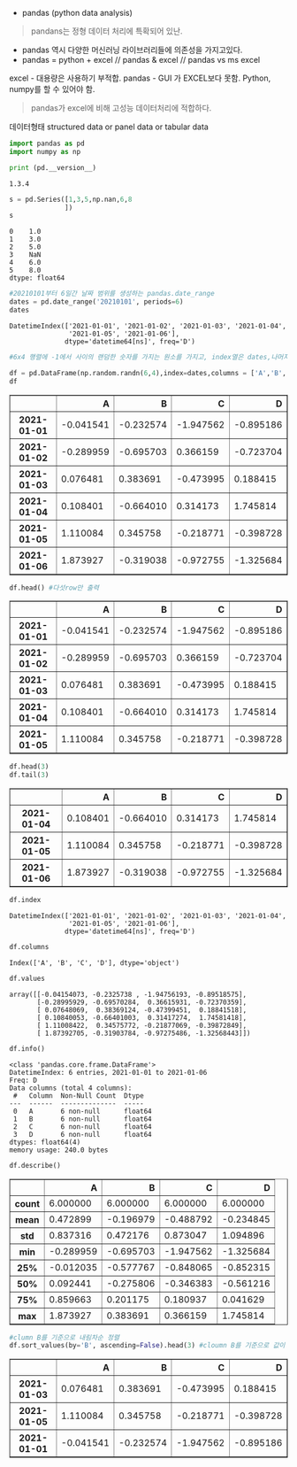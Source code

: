 - pandas (python data analysis)
> pandans는 정형 데이터 처리에 특확되어 있난.
- pandas 역시 다양한 머신러닝 라이브러리들에  의존성을 가지고있다.
- pandas = python + excel // pandas & excel // pandas vs ms excel

excel - 대용량은 사용하기 부적합.
pandas - GUI 가 EXCEL보다 못함. Python, numpy를 할 수 있어야 함.

> pandas가 excel에 비해 고성능 데이터처리에 적합하다.

데이터형태 structured data or panel data or tabular data


```python
import pandas as pd
import numpy as np

print (pd.__version__)
```

    1.3.4
    


```python
s = pd.Series([1,3,5,np.nan,6,8
              ])
s
```




    0    1.0
    1    3.0
    2    5.0
    3    NaN
    4    6.0
    5    8.0
    dtype: float64




```python
#20210101부터 6일간 날짜 범위를 생성하는 pandas.date_range
dates = pd.date_range('20210101', periods=6)
dates
```




    DatetimeIndex(['2021-01-01', '2021-01-02', '2021-01-03', '2021-01-04',
                   '2021-01-05', '2021-01-06'],
                  dtype='datetime64[ns]', freq='D')




```python
#6x4 행렬에 -1에서 사이의 랜덤한 숫자를 가지는 원소를 가지고, index열은 dates,나머지 columns은 순서대로 a

df = pd.DataFrame(np.random.randn(6,4),index=dates,columns = ['A','B','C','D'])
df
```




<div>
<style scoped>
    .dataframe tbody tr th:only-of-type {
        vertical-align: middle;
    }

    .dataframe tbody tr th {
        vertical-align: top;
    }

    .dataframe thead th {
        text-align: right;
    }
</style>
<table border="1" class="dataframe">
  <thead>
    <tr style="text-align: right;">
      <th></th>
      <th>A</th>
      <th>B</th>
      <th>C</th>
      <th>D</th>
    </tr>
  </thead>
  <tbody>
    <tr>
      <th>2021-01-01</th>
      <td>-0.041541</td>
      <td>-0.232574</td>
      <td>-1.947562</td>
      <td>-0.895186</td>
    </tr>
    <tr>
      <th>2021-01-02</th>
      <td>-0.289959</td>
      <td>-0.695703</td>
      <td>0.366159</td>
      <td>-0.723704</td>
    </tr>
    <tr>
      <th>2021-01-03</th>
      <td>0.076481</td>
      <td>0.383691</td>
      <td>-0.473995</td>
      <td>0.188415</td>
    </tr>
    <tr>
      <th>2021-01-04</th>
      <td>0.108401</td>
      <td>-0.664010</td>
      <td>0.314173</td>
      <td>1.745814</td>
    </tr>
    <tr>
      <th>2021-01-05</th>
      <td>1.110084</td>
      <td>0.345758</td>
      <td>-0.218771</td>
      <td>-0.398728</td>
    </tr>
    <tr>
      <th>2021-01-06</th>
      <td>1.873927</td>
      <td>-0.319038</td>
      <td>-0.972755</td>
      <td>-1.325684</td>
    </tr>
  </tbody>
</table>
</div>




```python
df.head() #다섯row만 출력
```




<div>
<style scoped>
    .dataframe tbody tr th:only-of-type {
        vertical-align: middle;
    }

    .dataframe tbody tr th {
        vertical-align: top;
    }

    .dataframe thead th {
        text-align: right;
    }
</style>
<table border="1" class="dataframe">
  <thead>
    <tr style="text-align: right;">
      <th></th>
      <th>A</th>
      <th>B</th>
      <th>C</th>
      <th>D</th>
    </tr>
  </thead>
  <tbody>
    <tr>
      <th>2021-01-01</th>
      <td>-0.041541</td>
      <td>-0.232574</td>
      <td>-1.947562</td>
      <td>-0.895186</td>
    </tr>
    <tr>
      <th>2021-01-02</th>
      <td>-0.289959</td>
      <td>-0.695703</td>
      <td>0.366159</td>
      <td>-0.723704</td>
    </tr>
    <tr>
      <th>2021-01-03</th>
      <td>0.076481</td>
      <td>0.383691</td>
      <td>-0.473995</td>
      <td>0.188415</td>
    </tr>
    <tr>
      <th>2021-01-04</th>
      <td>0.108401</td>
      <td>-0.664010</td>
      <td>0.314173</td>
      <td>1.745814</td>
    </tr>
    <tr>
      <th>2021-01-05</th>
      <td>1.110084</td>
      <td>0.345758</td>
      <td>-0.218771</td>
      <td>-0.398728</td>
    </tr>
  </tbody>
</table>
</div>




```python
df.head(3)
df.tail(3)
```




<div>
<style scoped>
    .dataframe tbody tr th:only-of-type {
        vertical-align: middle;
    }

    .dataframe tbody tr th {
        vertical-align: top;
    }

    .dataframe thead th {
        text-align: right;
    }
</style>
<table border="1" class="dataframe">
  <thead>
    <tr style="text-align: right;">
      <th></th>
      <th>A</th>
      <th>B</th>
      <th>C</th>
      <th>D</th>
    </tr>
  </thead>
  <tbody>
    <tr>
      <th>2021-01-04</th>
      <td>0.108401</td>
      <td>-0.664010</td>
      <td>0.314173</td>
      <td>1.745814</td>
    </tr>
    <tr>
      <th>2021-01-05</th>
      <td>1.110084</td>
      <td>0.345758</td>
      <td>-0.218771</td>
      <td>-0.398728</td>
    </tr>
    <tr>
      <th>2021-01-06</th>
      <td>1.873927</td>
      <td>-0.319038</td>
      <td>-0.972755</td>
      <td>-1.325684</td>
    </tr>
  </tbody>
</table>
</div>




```python
df.index
```




    DatetimeIndex(['2021-01-01', '2021-01-02', '2021-01-03', '2021-01-04',
                   '2021-01-05', '2021-01-06'],
                  dtype='datetime64[ns]', freq='D')




```python
df.columns
```




    Index(['A', 'B', 'C', 'D'], dtype='object')




```python
df.values
```




    array([[-0.04154073, -0.2325738 , -1.94756193, -0.89518575],
           [-0.28995929, -0.69570284,  0.36615931, -0.72370359],
           [ 0.07648069,  0.38369124, -0.47399451,  0.18841518],
           [ 0.10840053, -0.66401003,  0.31417274,  1.74581418],
           [ 1.11008422,  0.34575772, -0.21877069, -0.39872849],
           [ 1.87392705, -0.31903784, -0.97275486, -1.32568443]])




```python
df.info()
```

    <class 'pandas.core.frame.DataFrame'>
    DatetimeIndex: 6 entries, 2021-01-01 to 2021-01-06
    Freq: D
    Data columns (total 4 columns):
     #   Column  Non-Null Count  Dtype  
    ---  ------  --------------  -----  
     0   A       6 non-null      float64
     1   B       6 non-null      float64
     2   C       6 non-null      float64
     3   D       6 non-null      float64
    dtypes: float64(4)
    memory usage: 240.0 bytes
    


```python
df.describe()
```




<div>
<style scoped>
    .dataframe tbody tr th:only-of-type {
        vertical-align: middle;
    }

    .dataframe tbody tr th {
        vertical-align: top;
    }

    .dataframe thead th {
        text-align: right;
    }
</style>
<table border="1" class="dataframe">
  <thead>
    <tr style="text-align: right;">
      <th></th>
      <th>A</th>
      <th>B</th>
      <th>C</th>
      <th>D</th>
    </tr>
  </thead>
  <tbody>
    <tr>
      <th>count</th>
      <td>6.000000</td>
      <td>6.000000</td>
      <td>6.000000</td>
      <td>6.000000</td>
    </tr>
    <tr>
      <th>mean</th>
      <td>0.472899</td>
      <td>-0.196979</td>
      <td>-0.488792</td>
      <td>-0.234845</td>
    </tr>
    <tr>
      <th>std</th>
      <td>0.837316</td>
      <td>0.472176</td>
      <td>0.873047</td>
      <td>1.094896</td>
    </tr>
    <tr>
      <th>min</th>
      <td>-0.289959</td>
      <td>-0.695703</td>
      <td>-1.947562</td>
      <td>-1.325684</td>
    </tr>
    <tr>
      <th>25%</th>
      <td>-0.012035</td>
      <td>-0.577767</td>
      <td>-0.848065</td>
      <td>-0.852315</td>
    </tr>
    <tr>
      <th>50%</th>
      <td>0.092441</td>
      <td>-0.275806</td>
      <td>-0.346383</td>
      <td>-0.561216</td>
    </tr>
    <tr>
      <th>75%</th>
      <td>0.859663</td>
      <td>0.201175</td>
      <td>0.180937</td>
      <td>0.041629</td>
    </tr>
    <tr>
      <th>max</th>
      <td>1.873927</td>
      <td>0.383691</td>
      <td>0.366159</td>
      <td>1.745814</td>
    </tr>
  </tbody>
</table>
</div>




```python
#clumn B를 기준으로 내림차순 정렬
df.sort_values(by='B', ascending=False).head(3) #cloumn B를 기준으로 값이 가장 큰 top 3

```




<div>
<style scoped>
    .dataframe tbody tr th:only-of-type {
        vertical-align: middle;
    }

    .dataframe tbody tr th {
        vertical-align: top;
    }

    .dataframe thead th {
        text-align: right;
    }
</style>
<table border="1" class="dataframe">
  <thead>
    <tr style="text-align: right;">
      <th></th>
      <th>A</th>
      <th>B</th>
      <th>C</th>
      <th>D</th>
    </tr>
  </thead>
  <tbody>
    <tr>
      <th>2021-01-03</th>
      <td>0.076481</td>
      <td>0.383691</td>
      <td>-0.473995</td>
      <td>0.188415</td>
    </tr>
    <tr>
      <th>2021-01-05</th>
      <td>1.110084</td>
      <td>0.345758</td>
      <td>-0.218771</td>
      <td>-0.398728</td>
    </tr>
    <tr>
      <th>2021-01-01</th>
      <td>-0.041541</td>
      <td>-0.232574</td>
      <td>-1.947562</td>
      <td>-0.895186</td>
    </tr>
  </tbody>
</table>
</div>


